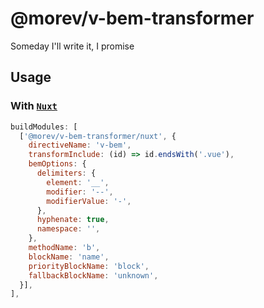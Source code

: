 # @morev/v-bem-transformer

Someday I'll write it, I promise

## Usage

### With [`Nuxt`](https://nuxtjs.org/)

```js
buildModules: [
  ['@morev/v-bem-transformer/nuxt', {
    directiveName: 'v-bem',
    transformInclude: (id) => id.endsWith('.vue'),
    bemOptions: {
      delimiters: {
        element: '__',
        modifier: '--',
        modifierValue: '-',
      },
      hyphenate: true,
      namespace: '',
    },
    methodName: 'b',
    blockName: 'name',
    priorityBlockName: 'block',
    fallbackBlockName: 'unknown',
  }],
],
```
